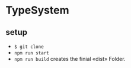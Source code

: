 # TypeSystem

## setup
* `$ git clone`
* `npm run start`
* `npm run build` creates the finial «dist» Folder.
